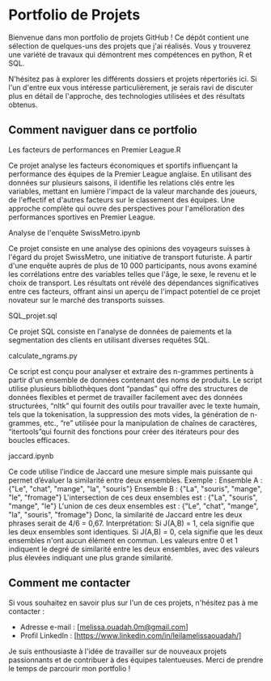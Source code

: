 # Portfolio de Projets

Bienvenue dans mon portfolio de projets GitHub ! Ce dépôt contient une sélection de quelques-uns des projets que j'ai réalisés. Vous y trouverez une variété de travaux qui démontrent mes compétences en python, R et SQL.

N'hésitez pas à explorer les différents dossiers et projets répertoriés ici. Si l'un d'entre eux vous intéresse particulièrement, je serais ravi de discuter plus en détail de l'approche, des technologies utilisées et des résultats obtenus.

## Comment naviguer dans ce portfolio
Les facteurs de performances en Premier League.R

Ce projet analyse les facteurs économiques et sportifs influençant la performance des équipes de la Premier League anglaise. En utilisant des données sur plusieurs saisons, il identifie les relations clés entre les variables, mettant en lumière l'impact de la valeur marchande des joueurs, de l'effectif et d'autres facteurs sur le classement des équipes. Une approche complète qui ouvre des perspectives pour l'amélioration des performances sportives en Premier League.


Analyse de l'enquête SwissMetro.ipynb

Ce projet consiste en une analyse des opinions des voyageurs suisses à l'égard du projet SwissMetro, une initiative de transport futuriste. À partir d'une enquête auprès de plus de 10 000 participants, nous avons examiné les corrélations entre des variables telles que l'âge, le sexe, le revenu et le choix de transport. Les résultats ont révélé des dépendances significatives entre ces facteurs, offrant ainsi un aperçu de l'impact potentiel de ce projet novateur sur le marché des transports suisses.


SQL_projet.sql

Ce projet SQL consiste en l'analyse de données de paiements et la segmentation des clients en utilisant diverses requêtes SQL.


calculate_ngrams.py

Ce script est conçu pour analyser et extraire des n-grammes pertinents à partir d'un ensemble de données contenant des noms de produits. Le script utilise plusieurs bibliothèques dont “pandas” qui offre des structures de données flexibles et permet de travailler facilement avec des données structurées, “nltk” qui fournit des outils pour travailler avec le texte humain, tels que la tokenisation, la suppression des mots vides, la génération de n-grammes, etc., “re” utilisée pour la manipulation de chaînes de caractères, “itertools”qui fournit des fonctions pour créer des itérateurs pour des boucles efficaces.


jaccard.ipynb

Ce code utilise l’indice de Jaccard une mesure simple mais puissante qui permet d’évaluer la similarité entre deux ensembles.
Exemple : Ensemble A : {"Le", "chat", "mange", "la", "souris"} Ensemble B : {"La", "souris", "mange", "le", "fromage"} L'intersection de ces deux ensembles est : {"La", "souris", "mange", "le"} L'union de ces deux ensembles est : {"Le", "chat", "mange", "la", "souris", "fromage"} Donc, la similarité de Jaccard entre les deux phrases serait de 4/6 = 0,67.
Interprétation: Si J(A,B) = 1, cela signifie que les deux ensembles sont identiques. Si J(A,B) = 0, cela signifie que les deux ensembles n'ont aucun élément en commun. Les valeurs entre 0 et 1 indiquent le degré de similarité entre les deux ensembles, avec des valeurs plus élevées indiquant une plus grande similarité.

## Comment me contacter

Si vous souhaitez en savoir plus sur l'un de ces projets, n'hésitez pas à me contacter :

- Adresse e-mail : [melissa.ouadah.0m@gmail.com]
- Profil LinkedIn : [https://www.linkedin.com/in/leilamelissaouadah/]

Je suis enthousiaste à l'idée de travailler sur de nouveaux projets passionnants et de contribuer à des équipes talentueuses. Merci de prendre le temps de parcourir mon portfolio !
